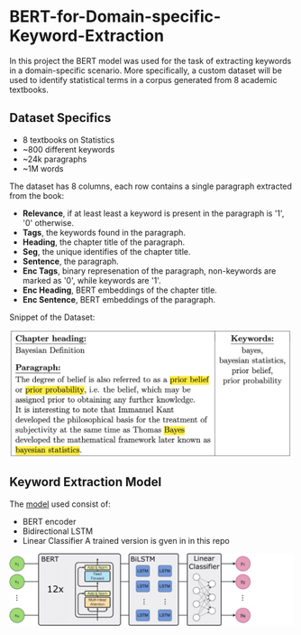 # BERT-for-Domain-specific-Keyword-Extraction
In this project the BERT model was used for the task of extracting keywords in a domain-specific scenario. More specifically, a custom dataset will be used to identify statistical terms in a corpus generated from 8 academic textbooks.

## Dataset Specifics
- 8 textbooks on Statistics
- ~800 different keywords
- ~24k paragraphs
- ~1M words

The dataset has 8 columns, each row contains a single paragraph extracted from the book:
- **Relevance**, if at least least a keyword is present in the paragraph is '1', '0' otherwise.
- **Tags**, the keywords found in the paragraph.
- **Heading**, the chapter title of the paragraph.
- **Seg**, the unique identifies of the chapter title.
- **Sentence**, the paragraph.
- **Enc Tags**, binary represenation of the paragraph, non-keywords are marked as '0', while keywords are '1'.
- **Enc Heading**, BERT embeddings of the chapter title.
- **Enc Sentence**, BERT embeddings of the paragraph.

Snippet of the Dataset:

<img src="https://github.com/LorenzoPozzi97/BERT-for-Domain-Specific-Keyword-Extraction/blob/8382a41dba8989787c1d61ad26ad5c817267fc0c/Dataset%20Snippet.png" alt="drawing" width="500"/>

## Keyword Extraction Model
The [model](https://github.com/LorenzoPozzi97/BERT-for-Domain-Specific-Keyword-Extraction/blob/e5d5e9c8ac946db4c15b0ee5fc55b78ebd06b4dc/model.py) used consist of:
- BERT encoder
- Bidirectional LSTM
- Linear Classifier
A trained version is gven in in this repo
<img src="https://github.com/LorenzoPozzi97/BERT-for-Domain-Specific-Keyword-Extraction/blob/537533512f55b73aa9203380cd1fac66bb8e6835/model.png" alt="drawing" width="600"/>
